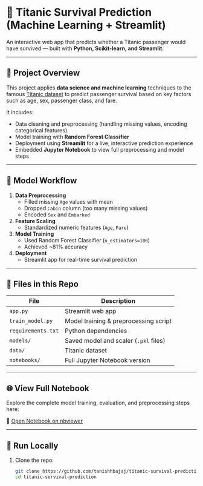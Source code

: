 # 🚢 Titanic Survival Prediction (Machine Learning + Streamlit)

An interactive web app that predicts whether a Titanic passenger would have survived — built with **Python, Scikit-learn, and Streamlit**.

---

## 🎯 Project Overview

This project applies **data science and machine learning** techniques to the famous [Titanic dataset](https://www.kaggle.com/datasets/yasserh/titanic-dataset) to predict passenger survival based on key factors such as age, sex, passenger class, and fare.

It includes:
- Data cleaning and preprocessing (handling missing values, encoding categorical features)
- Model training with **Random Forest Classifier**
- Deployment using **Streamlit** for a live, interactive prediction experience
- Embedded **Jupyter Notebook** to view full preprocessing and model steps

---

## 🧠 Model Workflow

1. **Data Preprocessing**
   - Filled missing `Age` values with mean
   - Dropped `Cabin` column (too many missing values)
   - Encoded `Sex` and `Embarked`
2. **Feature Scaling**
   - Standardized numeric features (`Age`, `Fare`)
3. **Model Training**
   - Used Random Forest Classifier (`n_estimators=100`)
   - Achieved ~81% accuracy
4. **Deployment**
   - Streamlit app for real-time survival prediction

---

## 🧩 Files in this Repo

| File | Description |
|------|--------------|
| `app.py` | Streamlit web app |
| `train_model.py` | Model training & preprocessing script |
| `requirements.txt` | Python dependencies |
| `models/` | Saved model and scaler (`.pkl` files) |
| `data/` | Titanic dataset |
| `notebooks/` | Full Jupyter Notebook version |

---

## 🌐 View Full Notebook

Explore the complete model training, evaluation, and preprocessing steps here:

🔗 [Open Notebook on nbviewer](https://nbviewer.org/github/tanishhbajaj/titanic-survival-prediction/blob/main/notebooks/Titanic_model.ipynb)

---

## 🚀 Run Locally

1. Clone the repo:
   ```bash
   git clone https://github.com/tanishhbajaj/titanic-survival-prediction.git
   cd titanic-survival-prediction
